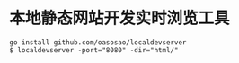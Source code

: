 # 本地静态网站开发实时浏览工具

```
go install github.com/oasosao/localdevserver
$ localdevserver -port="8080" -dir="html/"
```

